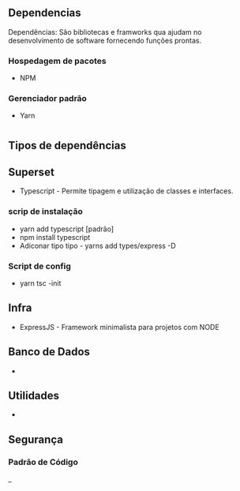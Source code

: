 ## Dependencias
Dependências: São bibliotecas  e framworks qua ajudam no desenvolvimento de software fornecendo funções prontas.

### Hospedagem de pacotes
- NPM

### Gerenciador padrão
- Yarn
#

## Tipos de dependências
## Superset 
- Typescript - Permite tipagem e utilização de classes e interfaces.
### scrip de instalação
- yarn add typescript [padrão]
- npm install typescript
- Adiconar tipo 
tipo - yarns add types/express -D

### Script de config
- yarn tsc -init
## Infra
- ExpressJS - Framework minimalista para projetos com NODE
## Banco de Dados
- 

## Utilidades
- 

## Segurança

### Padrão de Código
_